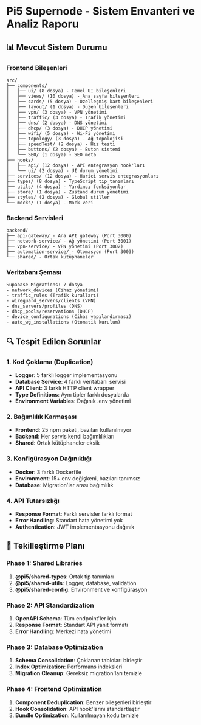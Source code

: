 # Pi5 Supernode - Sistem Envanteri ve Analiz Raporu

## 📊 Mevcut Sistem Durumu

### Frontend Bileşenleri
```
src/
├── components/
│   ├── ui/ (8 dosya) - Temel UI bileşenleri
│   ├── views/ (10 dosya) - Ana sayfa bileşenleri  
│   ├── cards/ (5 dosya) - Özelleşmiş kart bileşenleri
│   ├── layout/ (1 dosya) - Düzen bileşenleri
│   ├── vpn/ (3 dosya) - VPN yönetimi
│   ├── traffic/ (3 dosya) - Trafik yönetimi
│   ├── dns/ (2 dosya) - DNS yönetimi
│   ├── dhcp/ (3 dosya) - DHCP yönetimi
│   ├── wifi/ (5 dosya) - Wi-Fi yönetimi
│   ├── topology/ (3 dosya) - Ağ topolojisi
│   ├── speedTest/ (2 dosya) - Hız testi
│   ├── buttons/ (2 dosya) - Buton sistemi
│   └── SEO/ (1 dosya) - SEO meta
├── hooks/
│   ├── api/ (12 dosya) - API entegrasyon hook'ları
│   └── ui/ (2 dosya) - UI durum yönetimi
├── services/ (12 dosya) - Harici servis entegrasyonları
├── types/ (8 dosya) - TypeScript tip tanımları
├── utils/ (4 dosya) - Yardımcı fonksiyonlar
├── store/ (1 dosya) - Zustand durum yönetimi
├── styles/ (2 dosya) - Global stiller
└── mocks/ (1 dosya) - Mock veri
```

### Backend Servisleri
```
backend/
├── api-gateway/ - Ana API gateway (Port 3000)
├── network-service/ - Ağ yönetimi (Port 3001)
├── vpn-service/ - VPN yönetimi (Port 3002)
├── automation-service/ - Otomasyon (Port 3003)
└── shared/ - Ortak kütüphaneler
```

### Veritabanı Şeması
```
Supabase Migrations: 7 dosya
- network_devices (Cihaz yönetimi)
- traffic_rules (Trafik kuralları)
- wireguard_servers/clients (VPN)
- dns_servers/profiles (DNS)
- dhcp_pools/reservations (DHCP)
- device_configurations (Cihaz yapılandırması)
- auto_wg_installations (Otomatik kurulum)
```

## 🔍 Tespit Edilen Sorunlar

### 1. Kod Çoklama (Duplication)
- **Logger**: 5 farklı logger implementasyonu
- **Database Service**: 4 farklı veritabanı servisi
- **API Client**: 3 farklı HTTP client wrapper
- **Type Definitions**: Aynı tipler farklı dosyalarda
- **Environment Variables**: Dağınık .env yönetimi

### 2. Bağımlılık Karmaşası
- **Frontend**: 25 npm paketi, bazıları kullanılmıyor
- **Backend**: Her servis kendi bağımlılıkları
- **Shared**: Ortak kütüphaneler eksik

### 3. Konfigürasyon Dağınıklığı
- **Docker**: 3 farklı Dockerfile
- **Environment**: 15+ env değişkeni, bazıları tanımsız
- **Database**: Migration'lar arası bağımlılık

### 4. API Tutarsızlığı
- **Response Format**: Farklı servisler farklı format
- **Error Handling**: Standart hata yönetimi yok
- **Authentication**: JWT implementasyonu dağınık

## 🎯 Tekilleştirme Planı

### Phase 1: Shared Libraries
1. **@pi5/shared-types**: Ortak tip tanımları
2. **@pi5/shared-utils**: Logger, database, validation
3. **@pi5/shared-config**: Environment ve konfigürasyon

### Phase 2: API Standardization
1. **OpenAPI Schema**: Tüm endpoint'ler için
2. **Response Format**: Standart API yanıt formatı
3. **Error Handling**: Merkezi hata yönetimi

### Phase 3: Database Optimization
1. **Schema Consolidation**: Çoklanan tabloları birleştir
2. **Index Optimization**: Performans indeksleri
3. **Migration Cleanup**: Gereksiz migration'ları temizle

### Phase 4: Frontend Optimization
1. **Component Deduplication**: Benzer bileşenleri birleştir
2. **Hook Consolidation**: API hook'larını standartlaştır
3. **Bundle Optimization**: Kullanılmayan kodu temizle